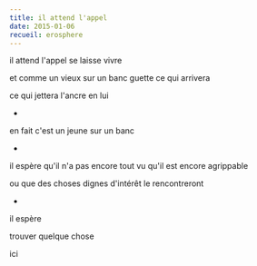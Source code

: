 ```yaml
---
title: il attend l'appel
date: 2015-01-06
recueil: erosphere
---
```


il attend l'appel
se laisse vivre

et comme un vieux sur un banc
guette ce qui arrivera

ce qui jettera l'ancre en lui

*

en fait
c'est un jeune sur un banc

*

il espère qu'il n'a pas encore tout vu
qu'il est encore agrippable

ou que des choses dignes d'intérêt le rencontreront

*

il espère

trouver quelque chose

ici
